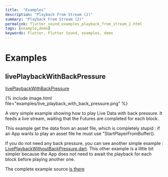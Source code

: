 ```yaml
---
title:  "Examples"
description: "Playback From Stream (2)"
summary: "Playback From Stream (2)"
permalink: flutter_sound_examples_playback_from_stream_2.html
tags: [example,demo]
keywords: Flutter, Flutter Sound, examples, demo
---
```

# Examples


## livePlaybackWithBackPressure

[livePlaybackWithBackPressure](https://github.com/dooboolab/flutter_sound/blob/master/flutter_sound/example/lib/livePlaybackWithBackPressure/live_playback_with_back_pressure.dart)

{% include image.html file="examples/live_playback_with_back_pressure.png" %}

A very simple example showing how to play Live Data with back pressure. It feeds a live stream, waiting that the Futures are completed for each block.

This example get the data from an asset file, which is completely stupid : if an App wants to play an asset file he must use "StartPlayerFromBuffer\(\).

If you do not need any back pressure, you can see another simple example : [LivePlaybackWithoutBackPressure.dart](https://github.com/dooboolab/flutter_sound/tree/bb6acacc34205174a8438a13c8c0797f7bfa2143/doc/tau/player.md##liveplaybackwithoutbackpressure). This other example is a little bit simpler because the App does not need to await the playback for each block before playing another one.

The complete example source [is there](https://github.com/dooboolab/flutter_sound/blob/master/flutter_sound/example/lib/livePlaybackWithBackPressure/live_playback_with_back_pressure.dart)
